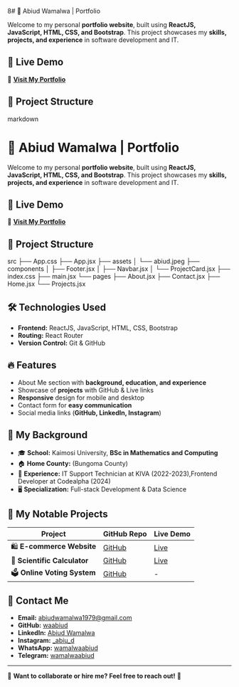 8# 🚀 Abiud Wamalwa | Portfolio

Welcome to my personal **portfolio website**, built using **ReactJS, JavaScript, HTML, CSS, and Bootstrap**. This project showcases my **skills, projects, and experience** in software development and IT.

## 🌟 Live Demo
🔗 **[Visit My Portfolio](https://waabiud.github.io/my-app)**  

## 📂 Project Structure 

markdown
# 🚀 Abiud Wamalwa | Portfolio

Welcome to my personal **portfolio website**, built using **ReactJS, JavaScript, HTML, CSS, and Bootstrap**. This project showcases my **skills, projects, and experience** in software development and IT.

## 🌟 Live Demo
🔗 **[Visit My Portfolio](https://waabiud.github.io/my-app)**  

## 📂 Project Structure
src
├── App.css
├── App.jsx
├── assets
│   └── abiud.jpeg
├── components
│   ├── Footer.jsx
│   ├── Navbar.jsx
│   └── ProjectCard.jsx
├── index.css
├── main.jsx
└── pages
    ├── About.jsx
    ├── Contact.jsx
    ├── Home.jsx
    └── Projects.jsx


## 🛠️ Technologies Used
- **Frontend:** ReactJS, JavaScript, HTML, CSS, Bootstrap  
- **Routing:** React Router  
- **Version Control:** Git & GitHub  

## 🔥 Features
- About Me section with **background, education, and experience**
- Showcase of **projects** with GitHub & Live links  
- **Responsive** design for mobile and desktop  
- Contact form for **easy communication**  
- Social media links (**GitHub, LinkedIn, Instagram**)  

## 📜 My Background  
- 🎓 **School:** Kaimosi University, **BSc in Mathematics and Computing**  
- 🏠 **Home County:** (Bungoma County)  
- 💼 **Experience:** IT Support Technician at KIVA (2022-2023),Frontend Developer at Codealpha (2024)  
- 🖥️ **Specialization:** Full-stack Development & Data Science  

## 📁 My Notable Projects
| Project | GitHub Repo | Live Demo |
|---------|------------|-----------|
| 🛍️ **E-commerce Website** | [GitHub](https://github.com/waabiud/ecommerce) | [Live](https://waabiud.github.io/ecommerce) |
| 🧮 **Scientific Calculator** | [GitHub](https://github.com/waabiud/calculator) | [Live](https://waabiud.github.io/calculator) |
| 🗳️ **Online Voting System** | [GitHub](https://github.com/waabiud/OnlineVotingSystem) | - |

## 📩 Contact Me  
- **Email:** abiudwamalwa1979@gmail.com  
- **GitHub:** [waabiud](https://github.com/waabiud)  
- **LinkedIn:** [Abiud Wamalwa](https://www.linkedin.com/in/abiudwamalwa)  
- **Instagram:** [_abiu_d](https://www.instagram.com/_abiu_d)  
- **WhatsApp:** [wamalwaabiud](wa.me/254792129479)
- **Telegram:** [wamalwaabiud](t.me/254792129479)

---

🔹 **Want to collaborate or hire me? Feel free to reach out!** 🚀  
